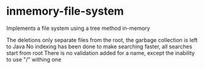 # inmemory-file-system

Implements a file system using a tree method in-memory

The deletions only separate files from the root, the garbage collection is left to Java
No indexing has been done to make searching faster, all searches start from root
There is no validation added for a name, except the inability to use "/" withing one
